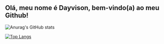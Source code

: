 ## Olá, meu nome é Dayvison, bem-vindo(a) ao meu Github!

![Anurag's GitHub stats](https://github-readme-stats.vercel.app/api?username=dayvison-lima&show_icons=true&theme=radical&count_private=true&include_all_commits=true)

[![Top Langs](https://github-readme-stats.vercel.app/api/top-langs/?username=dayvison-lima&layout=compact)](https://github.com/anuraghazra/github-readme-stats)






